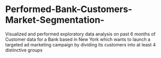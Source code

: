 # Performed-Bank-Customers-Market-Segmentation-
Visualized and performed exploratory data analysis on past 6 months of Customer data for a Bank based in New York which wants to launch a targeted ad marketing campaign by dividing its customers into at least 4 distinctive groups
